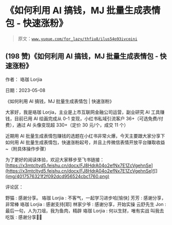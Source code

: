 # 《如何利用 AI 搞钱，MJ 批量生成表情包 - 快速涨粉》

> 原文：[`www.yuque.com/for_lazy/thfiu8/ilus54p93ivcqini`](https://www.yuque.com/for_lazy/thfiu8/ilus54p93ivcqini)



## (198 赞)《如何利用 AI 搞钱，MJ 批量生成表情包 - 快速涨粉》 

作者： 珞珈 Lorjia 

日期：2023-05-08 

《如何利用 AI 搞钱，MJ 批量生成表情包 | 快速涨粉》 

大家好，我是珞珈 Lorjia，主业是上市互联网金融公司运营，副业研究 AI 工具赚钱，目前已用 AI 绘画完成从 0-1 变现，小红书私域引流客户 36+（可选免费/付费），通过 AI 头像变现超 330+（定价 30 元/个，成交 11 个） 

近期用 AI 批量生成表情包赚钱的选题在小红书非常火爆，今天主要跟大家分享下如何用 AI 批量生成表情包，快速涨粉起号，并且上传微信表情开放平台赚取收益~（附具体操作步骤） 

为了更好的阅读体验，欢迎大家移步至飞书链接：[https://x3mtcltyd5.feishu.cn/docx/FJ8HdrA04o2efNx7E1ZcVgehnSe](https://x3mtcltyd5.feishu.cn/docx/FJ8HdrA04o2efNx7E1ZcVgehnSe)![](img/4017576321f2f092dcd956524cbc1760.png) 

评论区： 

野猫 : 感谢分享。 珞珈 Lorjia : 不客气，一起学习进步哈[愉快] 芳芳 : 感谢分享，非常棒 珞珈 Lorjia : 感谢支持[耶] 林家少爷 : 感谢分享，开始实操 云舒先生 Jon : 最后一句，人为刀俎，我为鱼肉，精辟 珞珈 Lorjia : 何以生财，唯有实战 叫我去吃饭 : 感谢分享🙏🙏